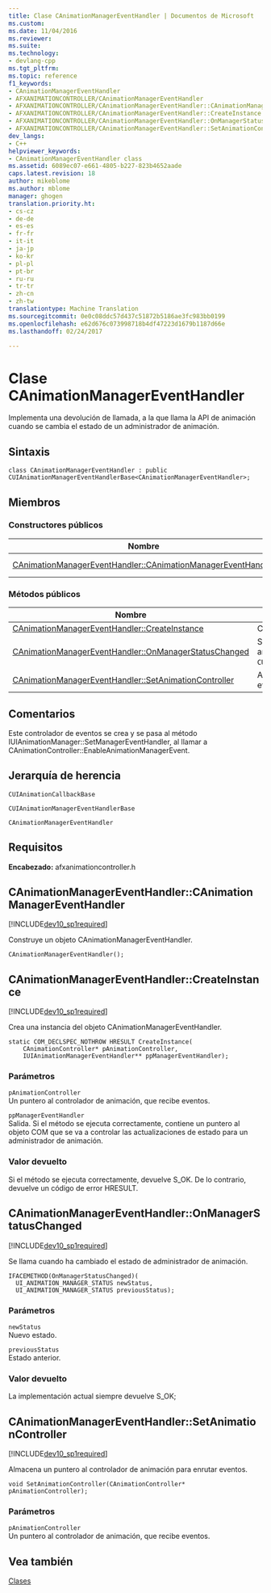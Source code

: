 ```yaml
---
title: Clase CAnimationManagerEventHandler | Documentos de Microsoft
ms.custom: 
ms.date: 11/04/2016
ms.reviewer: 
ms.suite: 
ms.technology:
- devlang-cpp
ms.tgt_pltfrm: 
ms.topic: reference
f1_keywords:
- CAnimationManagerEventHandler
- AFXANIMATIONCONTROLLER/CAnimationManagerEventHandler
- AFXANIMATIONCONTROLLER/CAnimationManagerEventHandler::CAnimationManagerEventHandler
- AFXANIMATIONCONTROLLER/CAnimationManagerEventHandler::CreateInstance
- AFXANIMATIONCONTROLLER/CAnimationManagerEventHandler::OnManagerStatusChanged
- AFXANIMATIONCONTROLLER/CAnimationManagerEventHandler::SetAnimationController
dev_langs:
- C++
helpviewer_keywords:
- CAnimationManagerEventHandler class
ms.assetid: 6089ec07-e661-4805-b227-823b4652aade
caps.latest.revision: 18
author: mikeblome
ms.author: mblome
manager: ghogen
translation.priority.ht:
- cs-cz
- de-de
- es-es
- fr-fr
- it-it
- ja-jp
- ko-kr
- pl-pl
- pt-br
- ru-ru
- tr-tr
- zh-cn
- zh-tw
translationtype: Machine Translation
ms.sourcegitcommit: 0e0c08ddc57d437c51872b5186ae3fc983bb0199
ms.openlocfilehash: e62d676c073998718b4df47223d1679b1187d66e
ms.lasthandoff: 02/24/2017

---
```

# <a name="canimationmanagereventhandler-class"></a>Clase CAnimationManagerEventHandler
Implementa una devolución de llamada, a la que llama la API de animación cuando se cambia el estado de un administrador de animación.  
  
## <a name="syntax"></a>Sintaxis  
  
```  
class CAnimationManagerEventHandler : public CUIAnimationManagerEventHandlerBase<CAnimationManagerEventHandler>;  
```  
  
## <a name="members"></a>Miembros  
  
### <a name="public-constructors"></a>Constructores públicos  
  
|Nombre|Descripción|  
|----------|-----------------|  
|[CAnimationManagerEventHandler::CAnimationManagerEventHandler](#canimationmanagereventhandler)|Construye un objeto `CAnimationManagerEventHandler`.|  
  
### <a name="public-methods"></a>Métodos públicos  
  
|Nombre|Descripción|  
|----------|-----------------|  
|[CAnimationManagerEventHandler::CreateInstance](#createinstance)|Crea una instancia de `CAnimationManagerEventHandler` objeto.|  
|[CAnimationManagerEventHandler::OnManagerStatusChanged](#onmanagerstatuschanged)|Se llama cuando ha cambiado el estado de administrador de animación. (Invalida `CUIAnimationManagerEventHandlerBase::OnManagerStatusChanged`).|  
|[CAnimationManagerEventHandler::SetAnimationController](#setanimationcontroller)|Almacena un puntero al controlador de animación para enrutar eventos.|  
  
## <a name="remarks"></a>Comentarios  
 Este controlador de eventos se crea y se pasa al método IUIAnimationManager::SetManagerEventHandler, al llamar a CAnimationController::EnableAnimationManagerEvent.  
  
## <a name="inheritance-hierarchy"></a>Jerarquía de herencia  
 `CUIAnimationCallbackBase`  
  
 `CUIAnimationManagerEventHandlerBase`  
  
 `CAnimationManagerEventHandler`  
  
## <a name="requirements"></a>Requisitos  
 **Encabezado:** afxanimationcontroller.h  
  
##  <a name="canimationmanagereventhandler"></a>CAnimationManagerEventHandler::CAnimationManagerEventHandler  
 [!INCLUDE[dev10_sp1required](../../mfc/reference/includes/dev10_sp1required_md.md)]  
  
 Construye un objeto CAnimationManagerEventHandler.  
  
```  
CAnimationManagerEventHandler();
```  
  
##  <a name="createinstance"></a>CAnimationManagerEventHandler::CreateInstance  
 [!INCLUDE[dev10_sp1required](../../mfc/reference/includes/dev10_sp1required_md.md)]  
  
 Crea una instancia del objeto CAnimationManagerEventHandler.  
  
```  
static COM_DECLSPEC_NOTHROW HRESULT CreateInstance(
    CAnimationController* pAnimationController,  
    IUIAnimationManagerEventHandler** ppManagerEventHandler);
```  
  
### <a name="parameters"></a>Parámetros  
 `pAnimationController`  
 Un puntero al controlador de animación, que recibe eventos.  
  
 `ppManagerEventHandler`  
 Salida. Si el método se ejecuta correctamente, contiene un puntero al objeto COM que se va a controlar las actualizaciones de estado para un administrador de animación.  
  
### <a name="return-value"></a>Valor devuelto  
 Si el método se ejecuta correctamente, devuelve S_OK. De lo contrario, devuelve un código de error HRESULT.  
  
##  <a name="onmanagerstatuschanged"></a>CAnimationManagerEventHandler::OnManagerStatusChanged  
 [!INCLUDE[dev10_sp1required](../../mfc/reference/includes/dev10_sp1required_md.md)]  
  
 Se llama cuando ha cambiado el estado de administrador de animación.  
  
```  
IFACEMETHOD(OnManagerStatusChanged)(
  UI_ANIMATION_MANAGER_STATUS newStatus,
  UI_ANIMATION_MANAGER_STATUS previousStatus);
```  
  
### <a name="parameters"></a>Parámetros  
 `newStatus`  
 Nuevo estado.  
  
 `previousStatus`  
 Estado anterior.  
  
### <a name="return-value"></a>Valor devuelto  
 La implementación actual siempre devuelve S_OK;  
  
##  <a name="setanimationcontroller"></a>CAnimationManagerEventHandler::SetAnimationController  
 [!INCLUDE[dev10_sp1required](../../mfc/reference/includes/dev10_sp1required_md.md)]  
  
 Almacena un puntero al controlador de animación para enrutar eventos.  
  
```  
void SetAnimationController(CAnimationController* pAnimationController);
```  
  
### <a name="parameters"></a>Parámetros  
 `pAnimationController`  
 Un puntero al controlador de animación, que recibe eventos.  
  
## <a name="see-also"></a>Vea también  
 [Clases](../../mfc/reference/mfc-classes.md)

